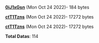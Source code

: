 [**0iJ1xGsn**](/data/0iJ1xGsn.txt) (Mon Oct 24 2022)- 184 bytes

[**ctT1Tzns**](/data/ctT1Tzns.txt) (Mon Oct 24 2022)- 17272 bytes

[**ctT1Tzns**](/data/ctT1Tzns.txt) (Mon Oct 24 2022)- 17272 bytes

**Total Datas**: 114